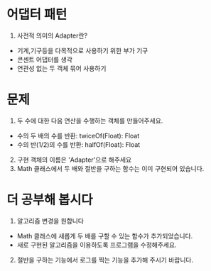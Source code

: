 # 어댑터 패턴
1. 사전적 의미의 Adapter란?
 - 기계,기구등을 다목적으로 사용하기 위한 부가 기구
 - 콘센트 어댑터를 생각
 - 연관성 없는 두 객체 묶어 사용하기

# 문제
1. 두 수에 대한 다음 연산을 수행하는 객체를 만들어주세요.
 - 수의 두 배의 수를 반환: twiceOf(Float): Float
 - 수의 반(1/2)의 수를 반환: halfOf(Float): Float
 
2. 구현 객체의 이름은 'Adapter'으로 해주세요
3. Math 클래스에서 두 배와 절반을 구하는 함수는 이미 구현되어 있습니다.


# 더 공부해 봅시다
1. 알고리즘 변경을 원합니다
 - Math 클래스에 새롭게 두 배를 구할 수 있는 함수가 추가되었습니다.
 - 새로 구현된 알고리즘을 이용하도록 프로그램을 수정해주세요.
2. 절반을 구하는 기능에서 로그를 찍는 기능을 추가해 주시기 바랍니다.